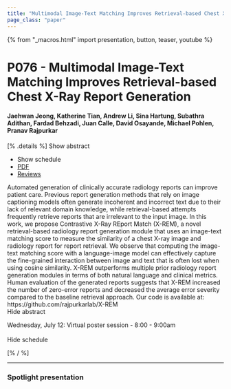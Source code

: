 ```yaml
---
title: "Multimodal Image-Text Matching Improves Retrieval-based Chest X-Ray Report Generation"
page_class: "paper"
---
```


{% from "_macros.html" import presentation, button, teaser, youtube %}

# P076 - Multimodal Image-Text Matching Improves Retrieval-based Chest X-Ray Report Generation

#### Jaehwan Jeong, Katherine Tian, Andrew Li, Sina Hartung, Subathra Adithan, Fardad Behzadi, Juan Calle, David Osayande, Michael Pohlen, Pranav Rajpurkar

[% .details %]
<a class="toggle_visibility" data-selector=".abstract" data-level="3">Show abstract</a>
- <a class="toggle_visibility" data-selector=".schedule" data-level="3">Show schedule</a>
- <a href="https://openreview.net/pdf?id=aZ0OuYMSMMZ">PDF</a>
- <a href="https://openreview.net/forum?id=aZ0OuYMSMMZ">Reviews</a>

<p>
    <span class="abstract">
        Automated generation of clinically accurate radiology reports can improve patient care. Previous report generation methods that rely on image captioning models often generate incoherent and incorrect text due to their lack of relevant domain knowledge, while retrieval-based attempts frequently retrieve reports that are irrelevant to the input image. In this work, we propose Contrastive X-Ray REport Match (X-REM), a novel retrieval-based radiology report generation module that uses an image-text matching score to measure the similarity of a chest X-ray image and radiology report for report retrieval. We observe that computing the image-text matching score with a language-image model can effectively capture the fine-grained interaction between image and text that is often lost when using cosine similarity. X-REM outperforms multiple prior radiology report generation modules in terms of both natural language and clinical metrics. Human evaluation of the generated reports suggests that X-REM increased the number of zero-error reports and decreased the average error severity compared to the baseline retrieval approach. Our code is available at: https://github.com/rajpurkarlab/X-REM
        <br>
        <span class="actions"><a class="toggle_visibility" data-level="2">Hide abstract</a></span>
    </span>
</p>

<p>
    <span class="schedule">
        Wednesday, July 12: Virtual poster session - 8:00 - 9:00am<br>
        <br>
        <span class="actions"><a class="toggle_visibility" data-level="2">Hide schedule</a></span>
    </span>
</p>
[% / %]

---


### Spotlight presentation
